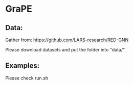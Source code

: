 # GraPE

## Data:

Gather from: https://github.com/LARS-research/RED-GNN

Please download datasets and put the folder into "data/".

## Examples:

Please check run.sh
